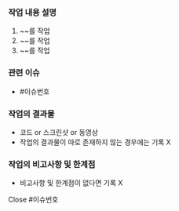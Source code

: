 ### 작업 내용 설명
1. ~~를 작업
2. ~~를 작업
3. ~~를 작업

### 관련 이슈
- #이슈번호

### 작업의 결과물
- 코드 or 스크린샷 or 동영상
- 작업의 결과물이 따로 존재하지 않는 경우에는 기록 X

### 작업의 비고사항 및 한계점
- 비고사항 및 한계점이 없다면 기록 X


Close #이슈번호

